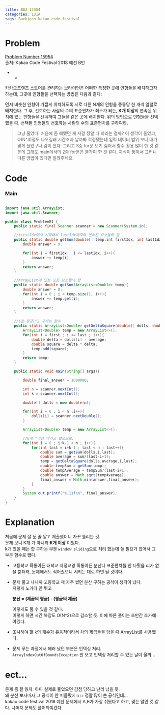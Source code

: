 ```yaml
---
title: BOJ-15954
categories: 1D1A
tags: Baekjoon kakao-code-festival
---
```


# Problem
[Problem Number 15954](https://www.acmicpc.net/problem/15954)  
출처: Kakao Code Festival 2018 예선 B번

* * 

카카오프렌즈 스토어를 관리하는 브라이언은 어떠한 특정한 곳에 인형들을 배치하고자 하는데, 그곳에 인형들을 선택하는 방법은 다음과 같다:

먼저 비슷한 인형이 가깝게 위치하도록 서로 다른 N개의 인형을 종류당 한 개씩 일렬로 배치한다.
그 후, 선호하는 사람의 수의 표준편차가 최소가 되는, **K개 이상**의 연속된 위치에 있는 인형들을 선택하여 그들을 같은 곳에 배치한다.
위의 방법으로 인형들을 선택했을 때, 선택된 인형들의 선호하는 사람의 수의 표준편차를 구하여라.


> 그냥 풀었다. 처음에 좀 헤맸던 게 저걸 정말 다 하라는 걸까? 이 생각이 들었고, O(N^3)정도 나오길래 시간초과 날까봐 걱정됐는데 입력 데이터 범위 보니 내가 맞게 풀었구나 감이 왔다. 그리고 3중 for문 보기 싫어서 함수 활용 많이 한 것 같은데 그래도 main에서의 2중 for문은 불가피 한 것 같다. 지식이 짧아서 그러니 다른 방법이 있다면 알려주세요.


# Code  

### Main
~~~java

import java.util.ArrayList;
import java.util.Scanner;

public class ProblemB1 {
    public static final Scanner scanner = new Scanner(System.in);

    //firstIdx에서 시작해서 lastIdx까지의 연속된 요소들의 합
    public static double getSum(double[] temp,int firstIdx, int lastIdx){
        double answer = 0;

        for(int i = firstIdx ; i <= lastIdx; i++){
            answer += temp[i];
        }
        return answer;
    }

    //ArrayList에 있는 모든 요소들의 합
    public static double getSum(ArrayList<Double> temp){
        double answer = 0;
        for(int i = 0 ; i < temp.size(); i++){
            answer += temp.get(i);
        }
        return answer;
    }

    //(값-평균)^2 구하는 함수
    public static ArrayList<Double> getDeltaSquare(double[] dolls, double average, int first, int last){
        ArrayList<Double> temp = new ArrayList<>();
        for(int i = first ; i <= last ; i++){
            double delta = dolls[i] - average;
            double square = delta * delta;
            temp.add(square);
        }
        return temp;
    }

    public static void main(String[] args){

        double final_answer = 1000000;

        int n = scanner.nextInt();
        int k = scanner.nextInt();

        double[] dolls = new double[n];

        for(int i = 0 ; i < n ;i++){
            dolls[i] = scanner.nextDouble();
        }

        ArrayList<Double> temp = new ArrayList<>();

        //k개 "이상'이라고 했으므로,
        for(int i = 0 ; i+k-1 < n ; i++){
            for(int last = i+k-1 ; last < n ; last++){
                double sum = getSum(dolls,i,last);
                double average = sum/(last-i+1);
                temp = getDeltaSquare(dolls,average,i,last);
                double tempSum = getSum(temp);
                double tempAverage = tempSum/(last-i+1);
                double answer = Math.sqrt(tempAverage);
                final_answer = Math.min(answer,final_answer);
            }
        }
        System.out.printf("%.11f\n", final_answer);
    }
}
~~~


# Explanation  

처음에 문제 잘 푼 줄 알고 제출했더니 자꾸 틀리는 것.  
문제 보니 K개 가 아니라 **K개 이상** 이었다.  
k개 였을 때는 합 구하는 부분 `window sliding`으로 처리 했는데 쓸 필요가 없어서 그 부분 함수로 뺐다. 

* 고등학교 확통이든 대학교 지정교양 확통이든 분산나 표준편차를 안 다뤘을 리가 없을 뿐더러, 문제에서도 적어줬으니 시키는 대로 하면 될 것이다.

* 문제 풀고 나니까 고등학교 때 자주 썼던 분산 구하는 공식이 생각이 났다.  
저렇게 노가다 안 뛰고  

    **분산 = (제곱의 평균) - (평균의 제곱)**

    이렇게도 풀 수 있을 것 같다.  
    이렇게 하면 시간 복잡도 O(N^2)으로 감소할 듯.
    이에 따른 풀이는 조만간 추가해야겠다.

* 조사해야 할 k의 개수가 유동적이라서 차의 제곱들을 담을 때 ArrayList를 사용했다.

* 문제 푸는 과정에서 에러 났던 부분은 인덱싱 처리.  
`ArrayIndexOutOfBoundsException` 안 보고 인덱싱 처리할 수 있는 날이 올까...


# ect...
문제 좀 잘 읽자. 아마 실제로 풀었으면 감점 당하고 난리 났을 듯.  
왜 분산 보자마자 그 공식이 안 떠올랐지ㅠㅠ 정말 많이 쓴 공식인데...  
kakao code festival 2018 예선 문제에서 A,B가 가장 쉬웠다고 하고, 맞는 말인 것 같다.
나머지 문제도 풀어봐야겠다.